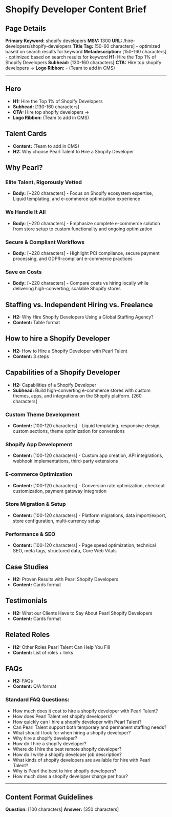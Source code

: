 # Shopify Developer Content Brief

## Page Details

**Primary Keyword:** shopify developers
**MSV:** 1300
**URL:** /hire-developers/shopify-developers
**Title Tag:** [50-60 characters] - optimized based on search results for keyword
**Metadescription:** [150-160 characters] - optimized based on search results for keyword
**H1:** Hire the Top 1% of Shopify Developers
**Subhead:** [130-160 characters]
**CTA:** Hire top shopify developers ->
**Logo Ribbon:** - (Team to add in CMS)

---

## Hero
- **H1:** Hire the Top 1% of Shopify Developers
- **Subhead:** [130-160 characters]
- **CTA:** Hire top shopify developers ->
- **Logo Ribbon:** (Team to add in CMS)

## Talent Cards
- **Content:** (Team to add in CMS)
- **H2:** Why choose Pearl Talent to Hire a Shopify Developer

## Why Pearl?

### Elite Talent, Rigorously Vetted
- **Body:** [~220 characters] - Focus on Shopify ecosystem expertise, Liquid templating, and e-commerce optimization experience

### We Handle It All  
- **Body:** [~220 characters] - Emphasize complete e-commerce solution from store setup to custom functionality and ongoing optimization

### Secure & Compliant Workflows
- **Body:** [~220 characters] - Highlight PCI compliance, secure payment processing, and GDPR-compliant e-commerce practices

### Save on Costs
- **Body:** [~220 characters] - Compare costs vs hiring locally while delivering high-converting, scalable Shopify stores

## Staffing vs. Independent Hiring vs. Freelance
- **H2:** Why Hire Shopify Developers Using a Global Staffing Agency?
- **Content:** Table format

## How to hire a Shopify Developer
- **H2:** How to Hire a Shopify Developer with Pearl Talent
- **Content:** 3 steps

## Capabilities of a Shopify Developer
- **H2:** Capabilities of a Shopify Developer
- **Subhead:** Build high-converting e-commerce stores with custom themes, apps, and integrations on the Shopify platform. [260 characters]

### Custom Theme Development
- **Content:** [100-120 characters] - Liquid templating, responsive design, custom sections, theme optimization for conversions

### Shopify App Development  
- **Content:** [100-120 characters] - Custom app creation, API integrations, webhook implementations, third-party extensions

### E-commerce Optimization
- **Content:** [100-120 characters] - Conversion rate optimization, checkout customization, payment gateway integration

### Store Migration & Setup
- **Content:** [100-120 characters] - Platform migrations, data import/export, store configuration, multi-currency setup

### Performance & SEO
- **Content:** [100-120 characters] - Page speed optimization, technical SEO, meta tags, structured data, Core Web Vitals

## Case Studies
- **H2:** Proven Results with Pearl Shopify Developers
- **Content:** Cards format

## Testimonials
- **H2:** What our Clients Have to Say About Pearl Shopify Developers
- **Content:** Cards format

## Related Roles
- **H2:** Other Roles Pearl Talent Can Help You Fill
- **Content:** List of roles + links

## FAQs
- **H2:** FAQs
- **Content:** Q/A format

### Standard FAQ Questions:
- How much does it cost to hire a shopify developer with Pearl Talent?
- How does Pearl Talent vet shopify developers?
- How quickly can I hire a shopify developer with Pearl Talent?
- Can Pearl Talent support both temporary and permanent staffing needs?
- What should I look for when hiring a shopify developer?
- Why hire a shopify developer?
- How do I hire a shopify developer?
- Where do I hire the best remote shopify developer?
- How do I write a shopify developer job description?
- What kinds of shopify developers are available for hire with Pearl Talent?
- Why is Pearl the best to hire shopify developers?
- How much does a shopify developer charge per hour?

---

## Content Format Guidelines

**Question:** [100 characters]
**Answer:** [350 characters]
